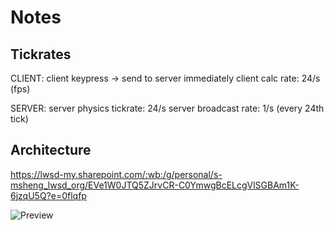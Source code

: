 # Notes

## Tickrates
CLIENT:
client keypress -> send to server immediately
client calc rate: 24/s (fps)

SERVER:
server physics tickrate: 24/s
server broadcast rate: 1/s (every 24th tick)

## Architecture
https://lwsd-my.sharepoint.com/:wb:/g/personal/s-msheng_lwsd_org/EVe1W0JTQ5ZJrvCR-C0YmwgBcELcgVlSGBAm1K-6jzqU5Q?e=0flqfp

![Preview](https://github.com/crystaltine/asp_3/assets/114899328/905cddb2-dd0f-44fe-8bda-30747f537d4f)

